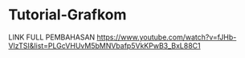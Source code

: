 # Tutorial-Grafkom


LINK FULL PEMBAHASAN
https://www.youtube.com/watch?v=fJHb-VlzTSI&list=PLGcVHUvM5bMNVbafp5VkKPwB3_BxL88C1
